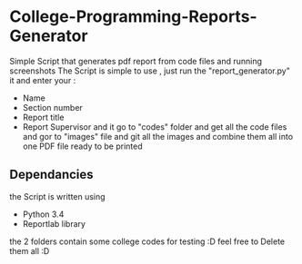 # College-Programming-Reports-Generator
Simple Script that generates pdf report from code files and  running screenshots
The Script is simple to use , just run the "report_generator.py" it and enter your :
* Name
* Section number
* Report title
* Report Supervisor
and it go to "codes" folder and get all the code files and gor to "images" file and git all the images and combine them all into one PDF file ready to be printed

## Dependancies
the Script is written using 
* Python 3.4
* Reportlab library

the 2 folders contain some college codes for testing :D feel free to Delete them all :D 


